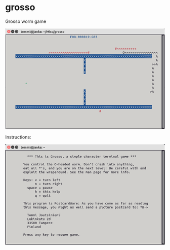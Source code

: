 # grosso
Grosso worm game

![alt text](https://github.com/tommijoutsiniemi/grosso/blob/main/misc/grosso-ss.png?raw=true)

Instructions:

![alt text](https://github.com/tommijoutsiniemi/grosso/blob/main/misc/grosso-help.png?raw=true)
